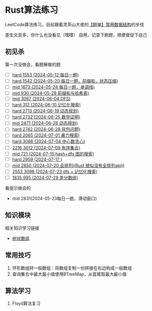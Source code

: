 # Rust算法练习
LeetCode算法练习，目前跟着灵茶山大佬的[【题单】常用数据结构](https://leetcode.cn/circle/discuss/mOr1u6/)的步伐

差生文具多，你什么也没看见（嘿嘿）
自用，记录下刷题，顺便督促下自己

## 初见杀

第一次没做会，看题解做的题
- [ ] [hard 1553 (2024-05-12 每日一题)]()
- [ ] [hard 1542 (2024-05-20 每日一题，前缀和，状态压缩)]()
- [ ] [mid  1673 (2024-05-24 每日一题，单调栈)]()
- [ ] [mid  930  (2024-05-28 前缀和与哈希表)]()
- [ ] [mid  3067 (2024-06-04 DFS)]()
- [ ] [hard 312  (2024-06-10 记忆化搜索)]()
- [ ] [hard 2713 (2024-06-19 动态规划)]()
- [ ] [hard 2732 (2024-06-25 数学证明)]()
- [ ] [mid  2471 (2024-06-26 动态规划)]()
- [ ] [hard 2742 (2024-06-28 背包问题)]()
- [ ] [hard 2065 (2024-07-01 暴力搜索)]()
- [ ] [hard 3086 (2024-07-04 中心数贪心)]()
- [ ] [2216 3012 (2024-07-09 有序集合)]()
- [ ] [mid  721  (2024-07-15 hash+dfs 图的搜索)]()
- [ ] [hard 2959 (2024-07-17 )]()
- [ ] [mid  2850 (2024-07-20 全排列i(Rust 貌似没有全排列api))]()
- [ ] [2553 3098 (2024-07-23 dfs + 记忆化搜索)]()
- [ ] [1835  995 (2024-07-29 差分数组)](https://leetcode.cn/problems/minimum-number-of-k-consecutive-bit-flips/description/)

看提示做会的
- mid  2831(2024-05-23每日一题，滑动窗口)

## 知识模块

相关知识学习链接

- [树状数组](https://leetcode.cn/problems/range-sum-query-mutable/solutions/2524481/dai-ni-fa-ming-shu-zhuang-shu-zu-fu-shu-lyfll/)

## 常用技巧
1. 环形数组转一般数组：将数组复制一份拼接在右边构成一般数组
2. 查询集合中最大最小值使用BTreeMap，从首尾取最大最小值

## 算法学习
1. Floyd算法复习